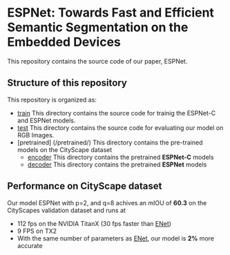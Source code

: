 # ESPNet: Towards Fast and Efficient Semantic Segmentation on the Embedded Devices

This repository contains the source code of our paper, ESPNet.


## Structure of this repository
This repository is organized as:
* [train](/train/) This directory contains the source code for trainig the ESPNet-C and ESPNet models.
* [test](/test/) This directory contains the source code for evaluating our model on RGB Images.
* [pretrained] (/pretrained/) This directory contains the pre-trained models on the CityScape dataset
  * [encoder](/pretrained/encoder/) This directory contains the pretrained **ESPNet-C** models
  * [decoder](/pretrained/decoder/) This directory contains the pretrained **ESPNet** models


## Performance on CityScape dataset

Our model ESPNet with p=2, and q=8 achives an mIOU of **60.3** on the CityScapes validation dataset and runs at 
* 112 fps on the NVIDIA TitanX (30 fps faster than [ENet](https://arxiv.org/abs/1606.02147))
* 9 FPS on TX2
* With the same number of parameters as [ENet](https://arxiv.org/abs/1606.02147), our model is **2%** more accurate
